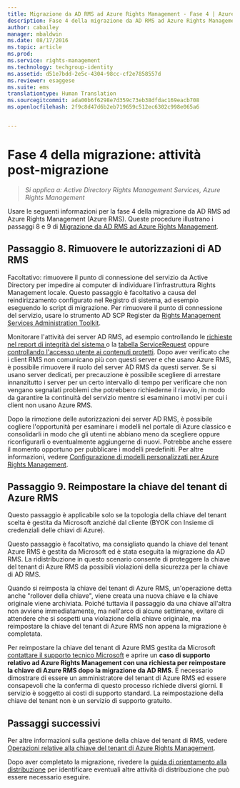```yaml
---
title: Migrazione da AD RMS ad Azure Rights Management - Fase 4 | Azure RMS
description: Fase 4 della migrazione da AD RMS ad Azure Rights Management (Azure RMS) che illustra i passaggi 8 e 9 della migrazione da AD RMS ad Azure Rights Management.
author: cabailey
manager: mbaldwin
ms.date: 08/17/2016
ms.topic: article
ms.prod: 
ms.service: rights-management
ms.technology: techgroup-identity
ms.assetid: d51e7bdd-2e5c-4304-98cc-cf2e7858557d
ms.reviewer: esaggese
ms.suite: ems
translationtype: Human Translation
ms.sourcegitcommit: ada00b6f6298e7d359c73eb38dfdac169eacb708
ms.openlocfilehash: 2f9c8d47d6b2eb719659c512ec6302c998e065a6


---
```


# Fase 4 della migrazione: attività post-migrazione

>*Si applica a: Active Directory Rights Management Services, Azure Rights Management*


Usare le seguenti informazioni per la fase 4 della migrazione da AD RMS ad Azure Rights Management (Azure RMS). Queste procedure illustrano i passaggi 8 e 9 di [Migrazione da AD RMS ad Azure Rights Management](migrate-from-ad-rms-to-azure-rms.md).


## Passaggio 8. Rimuovere le autorizzazioni di AD RMS

Facoltativo: rimuovere il punto di connessione del servizio da Active Directory per impedire ai computer di individuare l'infrastruttura Rights Management locale. Questo passaggio è facoltativo a causa del reindirizzamento configurato nel Registro di sistema, ad esempio eseguendo lo script di migrazione. Per rimuovere il punto di connessione del servizio, usare lo strumento AD SCP Register da [Rights Management Services Administration Toolkit](http://www.microsoft.com/download/details.aspx?id=1479).

Monitorare l'attività dei server AD RMS, ad esempio controllando le [richieste nel report di integrità del sistema ](https://technet.microsoft.com/library/ee221012%28v=ws.10%29.aspx) o la [tabella ServiceRequest](http://technet.microsoft.com/library/dd772686%28v=ws.10%29.aspx) oppure [controllando l'accesso utente ai contenuti protetti](http://social.technet.microsoft.com/wiki/contents/articles/3440.ad-rms-frequently-asked-questions-faq.aspx). Dopo aver verificato che i client RMS non comunicano più con questi server e che usano Azure RMS, è possibile rimuovere il ruolo del server AD RMS da questi server. Se si usano server dedicati, per precauzione è possibile scegliere di arrestare innanzitutto i server per un certo intervallo di tempo per verificare che non vengano segnalati problemi che potrebbero richiederne il riavvio, in modo da garantire la continuità del servizio mentre si esaminano i motivi per cui i client non usano Azure RMS.

Dopo la rimozione delle autorizzazioni dei server AD RMS, è possibile cogliere l'opportunità per esaminare i modelli nel portale di Azure classico e consolidarli in modo che gli utenti ne abbiano meno da scegliere oppure riconfigurarli o eventualmente aggiungerne di nuovi. Potrebbe anche essere il momento opportuno per pubblicare i modelli predefiniti. Per altre informazioni, vedere [Configurazione di modelli personalizzati per Azure Rights Management](../deploy-use/configure-custom-templates.md).

## Passaggio 9. Reimpostare la chiave del tenant di Azure RMS
Questo passaggio è applicabile solo se la topologia della chiave del tenant scelta è gestita da Microsoft anziché dal cliente (BYOK con Insieme di credenziali delle chiavi di Azure).

Questo passaggio è facoltativo, ma consigliato quando la chiave del tenant Azure RMS è gestita da Microsoft ed è stata eseguita la migrazione da AD RMS. La ridistribuzione in questo scenario consente di proteggere la chiave del tenant di Azure RMS da possibili violazioni della sicurezza per la chiave di AD RMS.

Quando si reimposta la chiave del tenant di Azure RMS, un'operazione detta anche "rollover della chiave", viene creata una nuova chiave e la chiave originale viene archiviata. Poiché tuttavia il passaggio da una chiave all'altra non avviene immediatamente, ma nell'arco di alcune settimane, evitare di attendere che si sospetti una violazione della chiave originale, ma reimpostare la chiave del tenant di Azure RMS non appena la migrazione è completata.

Per reimpostare la chiave del tenant di Azure RMS gestita da Microsoft [contattare il supporto tecnico Microsoft](../get-started/information-support.md#to-contact-microsoft-support) e aprire un **caso di supporto relativo ad Azure Rights Management con una richiesta per reimpostare la chiave di Azure RMS dopo la migrazione da AD RMS**. È necessario dimostrare di essere un amministratore del tenant di Azure RMS ed essere consapevoli che la conferma di questo processo richiede diversi giorni. Il servizio è soggetto ai costi di supporto standard. La reimpostazione della chiave del tenant non è un servizio di supporto gratuito.


## Passaggi successivi

Per altre informazioni sulla gestione della chiave del tenant di RMS, vedere [Operazioni relative alla chiave del tenant di Azure Rights Management](../deploy-use/operations-tenant-key.md).

Dopo aver completato la migrazione, rivedere la [guida di orientamento alla distribuzione](deployment-roadmap.md) per identificare eventuali altre attività di distribuzione che può essere necessario eseguire.




<!--HONumber=Aug16_HO4-->


